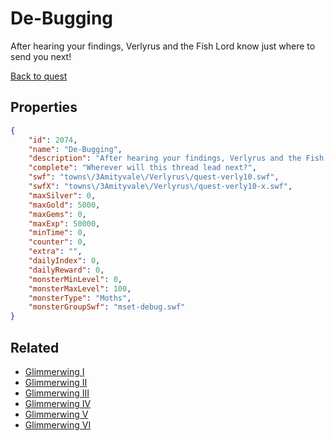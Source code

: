 # De-Bugging

After hearing your findings, Verlyrus and the Fish Lord know just where to send you next!

[Back to quest](../quests.md)

## Properties

```json
{
    "id": 2074,
    "name": "De-Bugging",
    "description": "After hearing your findings, Verlyrus and the Fish Lord know just where to send you next!",
    "complete": "Wherever will this thread lead next?",
    "swf": "towns\/3Amityvale\/Verlyrus\/quest-verly10.swf",
    "swfX": "towns\/3Amityvale\/Verlyrus\/quest-verly10-x.swf",
    "maxSilver": 0,
    "maxGold": 5000,
    "maxGems": 0,
    "maxExp": 50000,
    "minTime": 0,
    "counter": 0,
    "extra": "",
    "dailyIndex": 0,
    "dailyReward": 0,
    "monsterMinLevel": 0,
    "monsterMaxLevel": 100,
    "monsterType": "Moths",
    "monsterGroupSwf": "mset-debug.swf"
}
```

## Related

- [Glimmerwing I](../items/21691-glimmerwing-i.md)
- [Glimmerwing II](../items/21692-glimmerwing-ii.md)
- [Glimmerwing III](../items/21693-glimmerwing-iii.md)
- [Glimmerwing IV](../items/21694-glimmerwing-iv.md)
- [Glimmerwing V](../items/21695-glimmerwing-v.md)
- [Glimmerwing VI](../items/21696-glimmerwing-vi.md)

